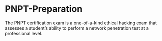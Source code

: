 # PNPT-Preparation
The PNPT certification exam is a one-of-a-kind ethical hacking exam that assesses a student’s ability to perform a network penetration test at a professional level. 
